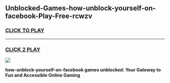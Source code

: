 
## Unblocked-Games-how-unblock-yourself-on-facebook-Play-Free-rcwzv
<h3>
<a href="https://premium76.site?title=how-unblock-yourself-on-facebook&ref=20M">CLICK TO PLAY</a></h3>
<hr>

<h3>
<a href="https://premium76.site?title=how-unblock-yourself-on-facebook&ref=20M">CLICK 2 PLAY</a>
  
</h3>

<a href="https://premium76.site?title=how-unblock-yourself-on-facebook&ref=19M"><img src="https://clearcache.store/games.png"></a>


**how-unblock-yourself-on-facebook games unblocked: Your Gateway to Fun and Accessible Online Gaming**
